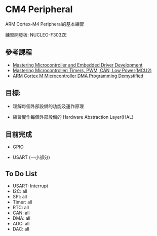 # CM4 Peripheral
ARM Cortex-M4 Peripheral的基本練習

練習開發板: NUCLEO-F303ZE

## 參考課程
   - [Mastering Microcontroller and Embedded Driver Development](https://www.udemy.com/course/mastering-microcontroller-with-peripheral-driver-development/)
   - [Mastering Microcontroller: Timers, PWM, CAN, Low Power(MCU2)](https://www.udemy.com/course/microcontroller-programming-stm32-timers-pwm-can-bus-protocol/learn/lecture/11649572?start=15#overview)
   - [ARM Cortex M Microcontroller DMA Programming Demystified](https://www.udemy.com/course/microcontroller-dma-programming-fundamentals-to-advanced/learn/lecture/9165044?start=45#overview)

## 目標:
   - 理解每個外部設備的功能及運作原理
   
   - 練習實作每個外部設備的 Hardware Abstraction Layer(HAL)

## 目前完成
   - GPIO

   - USART (一小部分) 

## To Do List
   - USART: Interrupt
   - I2C: all
   - SPI: all
   - Timer: all
   - RTC: all
   - CAN: all
   - DMA: all
   - ADC: all
   - DAC: all
